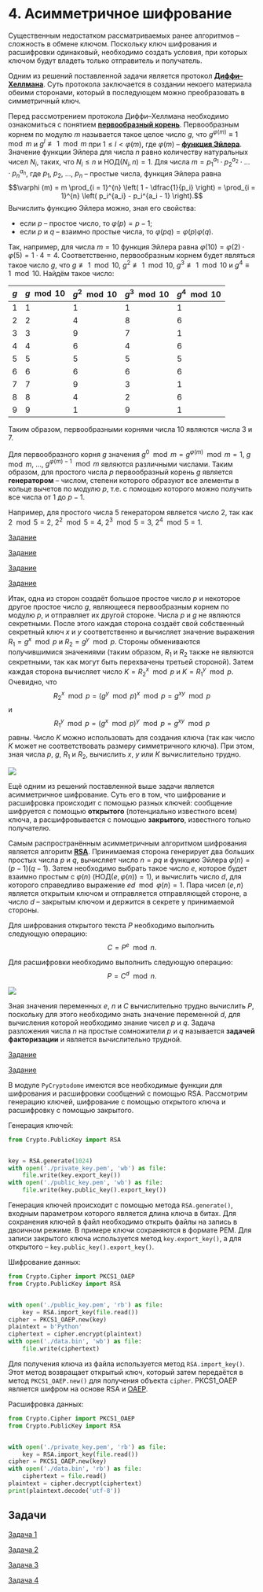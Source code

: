 # 4. Асимметричное шифрование

Существенным недостатком рассматриваемых ранее алгоритмов – сложность в обмене ключом. Поскольку ключ шифрования и расшифровки одинаковый, необходимо создать условия, при которых ключом будут владеть только отправитель и получатель. 

Одним из решений поставленной задачи является протокол [**Диффи–Хеллмана**](https://ru.wikipedia.org/wiki/Протокол_Диффи_—_Хеллмана). Суть протокола заключается в создании некоего материала обеими сторонами, который в последующем можно преобразовать в симметричный ключ.

Перед рассмотрением протокола Диффи–Хеллмана необходимо ознакомиться с понятием [**первообразный корень**](https://ru.wikipedia.org/wiki/Первообразный_корень_(теория_чисел)). Первообразным корнем по модулю $m$ называется такое целое число $g$, что $g^{\varphi (m)} \equiv 1 \mod m$ и $g^l \not\equiv 1 \mod m$ при $1 \leq l < \varphi (m)$, где $\varphi (m)$ – [**функция Эйлера**](https://ru.wikipedia.org/wiki/Функция_Эйлера). Значение функции Эйлера для числа $n$ равно количеству натуральных чисел $N_i$, таких, что $N_i \leq n$ и $\text{НОД}(N_i, n) = 1$. Для числа $m = p_1^{a_1} \cdot p_2^{a_2} \cdot \ldots \cdot p_n^{a_n}$, где $p_1$, $p_2$, $...$, $p_n$ – простые числа, функция Эйлера равна
$$\varphi (m) = m \prod_{i = 1}^{n} \left( 1 - \dfrac{1}{p_i} \right) = \prod_{i = 1}^{n} \left( p_i^{a_i} - p_i^{a_i - 1} \right).$$
Вычислить функцию Эйлера можно, зная его свойства: 
- если $p$ – простое число, то $\varphi (p) = p - 1$;
- если $p$ и $q$ – взаимно простые числа, то $\varphi (pq) = \varphi (p) \varphi (q)$.

Так, например, для числа $m = 10$ функция Эйлера равна $\varphi (10) = \varphi (2) \cdot \varphi (5) = 1 \cdot 4 = 4$. Соответственно, первообразным корнем будет являться такое число $g$, что $g \not\equiv 1 \mod 10$, $g^2 \not\equiv 1 \mod 10$, $g^3 \not\equiv 1 \mod 10$ и $g^4 \equiv 1 \mod 10$. Найдём такое число:

| $g$ | $g \mod 10$ | $g^2 \mod 10$ | $g^3 \mod 10$ | $g^4 \mod 10$ |
|-----|-----|-----|-----|-----|
| 1 | 1 | 1 | 1 | 1 |
| 2 | 2 | 4 | 8 | 6 |
| 3 | 3 | 9 | 7 | 1 |
| 4 | 4 | 6 | 4 | 6 |
| 5 | 5 | 5 | 5 | 5 |
| 6 | 6 | 6 | 6 | 6 |
| 7 | 7 | 9 | 3 | 1 |
| 8 | 8 | 4 | 2 | 6 |
| 9 | 9 | 1 | 9 | 1 |

Таким образом, первообразными корнями числа $10$ являются числа $3$ и $7$.

Для первообразного корня $g$ значения $g^0 \mod m = g^{\varphi (m)} \mod m = 1$, $g \mod m$, $…$, $g^{\varphi (m) - 1} \mod m$ являются различными числами. Таким образом, для простого числа $p$ первообразный корень $g$ является **генератором** – числом, степени которого образуют все элементы в кольце вычетов по модулю $p$, т.е. с помощью которого можно получить все числа от $1$ до $p - 1$.

Например, для простого числа $5$ генератором является число $2$, так как $2 \mod 5 = 2$, $2^2 \mod 5 = 4$, $2^3 \mod 5 = 3$, $2^4 \mod 5 = 1$.

[Задание](./test1)

[Задание](./test2)

[Задание](./test3)

[Задание](./test4)

Итак, одна из сторон создаёт большое простое число $p$ и некоторое другое простое число $g$, являющееся первообразным корнем по модулю $p$, и отправляет их другой стороне. Числа $p$ и $g$ не являются секретными. После этого каждая сторона создаёт свой собственный секретный ключ $x$ и $y$ соответственно и вычисляет значение выражения $R_1 = g^x \mod p$ и $R_2 = g^y \mod p$. Стороны обмениваются получившимися значениями (таким образом, $R_1$ и $R_2$ также не являются секретными, так как могут быть перехвачены третьей стороной). Затем каждая сторона вычисляет число $K = R_2^x \mod p$ и $K = R_1^y \mod p$. Очевидно, что 
$$R_2^x \mod p = (g^y \mod p)^x \mod p = g^{xy} \mod p$$
и 
$$R_1^y \mod p = (g^x \mod p)^y \mod p = g^{xy} \mod p$$
равны. Число $K$ можно использовать для создания ключа (так как число $K$ может не соответствовать размеру симметричного ключа). При этом, зная числа $p$, $g$, $R_1$ и $R_2$, вычислить $x$, $y$ или $K$ вычислительно трудно.

![](./resources/4-DH.png)

Ещё одним из решений поставленной выше задачи является асимметричное шифрование. Суть его в том, что шифрование и расшифровка происходит с помощью разных ключей: сообщение шифруется с помощью **открытого** (потенциально известного всем) ключа, а расшифровывается с помощью **закрытого**, известного только получателю.

Самым распространённым асимметричным алгоритмом шифрования является алгоритм [**RSA**](https://ru.wikipedia.org/wiki/RSA). Принимаемая сторона генерирует два больших простых числа $p$ и $q$, вычисляет число $n = p q$ и функцию Эйлера $\varphi (n) = (p - 1) (q - 1)$. Затем необходимо выбрать такое число $e$, которое будет взаимно простым с $\varphi (n)$ ($\text{НОД} (e, \varphi (n)) = 1$), и вычислить число $d$, для которого справедливо выражение $e d \mod \varphi (n) = 1$. Пара чисел $(e, n)$ является открытым ключом и отправляется отправляющей стороне, а число $d$ – закрытым ключом и держится в секрете у принимаемой стороны.

Для шифрования открытого текста $P$ необходимо выполнить следующую операцию: 
$$C = P^e \mod n.$$

Для расшифровки необходимо выполнить следующую операцию: 
$$P = C^d \mod n.$$ 

![](./resources/4-RSA.png)

Зная значения переменных $e$, $n$ и $C$ вычислительно трудно вычислить $P$, поскольку для этого необходимо знать значение переменной $d$, для вычисления которой необходимо знание чисел $p$ и $q$. Задача разложения числа $n$ на простые сомножители $p$ и $q$ называется **задачей факторизации** и является вычислительно трудной.

[Задание](./test5)

[Задание](./test6)

В модуле `PyСryptodome` имеются все необходимые функции для шифрования и расшифровки сообщений с помощью RSA. Рассмотрим генерацию ключей, шифрование с помощью открытого ключа и расшифровку с помощью закрытого.

Генерация ключей:

```python
from Crypto.PublicKey import RSA


key = RSA.generate(1024)
with open('./private_key.pem', 'wb') as file:
    file.write(key.export_key())
with open('./public_key.pem', 'wb') as file:
    file.write(key.public_key().export_key())

```

Генерация ключей происходит с помощью метода `RSA.generate()`, входным параметром которого является длина ключа в битах. Для сохранения ключей в файл необходимо открыть файлы на запись в двоичном режиме. В примере ключи сохраняются в формате PEM. Для записи закрытого ключа используется метод `key.export_key()`, а для открытого – `key.public_key().export_key()`.

Шифрование данных:

```python
from Crypto.Cipher import PKCS1_OAEP
from Crypto.PublicKey import RSA


with open('./public_key.pem', 'rb') as file:
    key = RSA.import_key(file.read())
cipher = PKCS1_OAEP.new(key)
plaintext = b'Python'
ciphertext = cipher.encrypt(plaintext)
with open('./data.bin', 'wb') as file:
    file.write(ciphertext)

```

Для получения ключа из файла используется метод `RSA.import_key()`. Этот метод возвращает открытый ключ, который затем передаётся в метод `PKCS1_OAEP.new()` для получения объекта `cipher`. PKCS1_OAEP является шифром на основе RSA и [OAEP](https://ru.wikipedia.org/wiki/Оптимальное_асимметричное_шифрование_с_дополнением).

Расшифровка данных:

```python
from Crypto.Cipher import PKCS1_OAEP
from Crypto.PublicKey import RSA


with open('./private_key.pem', 'rb') as file:
    key = RSA.import_key(file.read())
cipher = PKCS1_OAEP.new(key)
with open('./data.bin', 'rb') as file:
    ciphertext = file.read()
plaintext = cipher.decrypt(ciphertext)
print(plaintext.decode('utf-8'))

```

## Задачи

[Задача 1](./task1)

[Задача 2](./task2)

[Задача 3](./task3)

[Задача 4](./task4)
